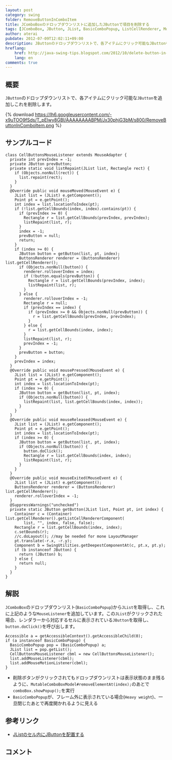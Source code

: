 ```yaml
---
layout: post
category: swing
folder: RemoveButtonInComboItem
title: JComboBoxのドロップダウンリストに追加したJButtonで項目を削除する
tags: [JComboBox, JButton, JList, BasicComboPopup, ListCellRenderer, MouseListener]
author: aterai
pubdate: 2012-07-09T12:02:11+09:00
description: JButtonのドロップダウンリストで、各アイテムにクリック可能なJButtonを追加しこれを削除します。
hreflang:
    href: http://java-swing-tips.blogspot.com/2012/10/delete-button-in-jcombobox-popup-menu.html
    lang: en
comments: true
---
```

## 概要
`JButton`のドロップダウンリストで、各アイテムにクリック可能な`JButton`を追加しこれを削除します。

{% download https://lh6.googleusercontent.com/-x9uTOO9fSds/T_pElwy8GBI/AAAAAAAABPM/Jx30phjG3bM/s800/RemoveButtonInComboItem.png %}

## サンプルコード
<pre class="prettyprint"><code>class CellButtonsMouseListener extends MouseAdapter {
  private int prevIndex = -1;
  private JButton prevButton;
  private static void listRepaint(JList list, Rectangle rect) {
    if (Objects.nonNull(rect)) {
      list.repaint(rect);
    }
  }
  @Override public void mouseMoved(MouseEvent e) {
    JList list = (JList) e.getComponent();
    Point pt = e.getPoint();
    int index = list.locationToIndex(pt);
    if (!list.getCellBounds(index, index).contains(pt)) {
      if (prevIndex &gt;= 0) {
        Rectangle r = list.getCellBounds(prevIndex, prevIndex);
        listRepaint(list, r);
      }
      index = -1;
      prevButton = null;
      return;
    }
    if (index &gt;= 0) {
      JButton button = getButton(list, pt, index);
      ButtonsRenderer renderer = (ButtonsRenderer) list.getCellRenderer();
      if (Objects.nonNull(button)) {
        renderer.rolloverIndex = index;
        if (!button.equals(prevButton)) {
          Rectangle r = list.getCellBounds(prevIndex, index);
          listRepaint(list, r);
        }
      } else {
        renderer.rolloverIndex = -1;
        Rectangle r = null;
        if (prevIndex == index) {
          if (prevIndex &gt;= 0 &amp;&amp; Objects.nonNull(prevButton)) {
            r = list.getCellBounds(prevIndex, prevIndex);
          }
        } else {
          r = list.getCellBounds(index, index);
        }
        listRepaint(list, r);
        prevIndex = -1;
      }
      prevButton = button;
    }
    prevIndex = index;
  }
  @Override public void mousePressed(MouseEvent e) {
    JList list = (JList) e.getComponent();
    Point pt = e.getPoint();
    int index = list.locationToIndex(pt);
    if (index &gt;= 0) {
      JButton button = getButton(list, pt, index);
      if (Objects.nonNull(button)) {
        listRepaint(list, list.getCellBounds(index, index));
      }
    }
  }
  @Override public void mouseReleased(MouseEvent e) {
    JList list = (JList) e.getComponent();
    Point pt = e.getPoint();
    int index = list.locationToIndex(pt);
    if (index &gt;= 0) {
      JButton button = getButton(list, pt, index);
      if (Objects.nonNull(button)) {
        button.doClick();
        Rectangle r = list.getCellBounds(index, index);
        listRepaint(list, r);
      }
    }
  }
  @Override public void mouseExited(MouseEvent e) {
    JList list = (JList) e.getComponent();
    ButtonsRenderer renderer = (ButtonsRenderer) list.getCellRenderer();
    renderer.rolloverIndex = -1;
  }
  @SuppressWarnings("unchecked")
  private static JButton getButton(JList list, Point pt, int index) {
    Container c = (Container) list.getCellRenderer().getListCellRendererComponent(
        list, "", index, false, false);
    Rectangle r = list.getCellBounds(index, index);
    c.setBounds(r);
    //c.doLayout(); //may be needed for mone LayoutManager
    pt.translate(-r.x, -r.y);
    Component b = SwingUtilities.getDeepestComponentAt(c, pt.x, pt.y);
    if (b instanceof JButton) {
      return (JButton) b;
    } else {
      return null;
    }
  }
}
</code></pre>

## 解説
`JComboBox`のドロップダウンリスト(`BasicComboPopup`)から`JList`を取得し、これに上記のような`MouseListener`を追加しています。この`JList`がクリックされた場合、レンダラーから対応するセルに表示されている`JButton`を取得し、`button.doClick()`を呼び出します。

<pre class="prettyprint"><code>Accessible a = getAccessibleContext().getAccessibleChild(0);
if (a instanceof BasicComboPopup) {
  BasicComboPopup pop = (BasicComboPopup) a;
  JList list = pop.getList();
  CellButtonsMouseListener cbml = new CellButtonsMouseListener();
  list.addMouseListener(cbml);
  list.addMouseMotionListener(cbml);
}
</code></pre>

- 削除ボタンがクリックされてもドロップダウンリストは表示状態のまま残るように、`MutableComboBoxModel#removeElementAt(index);`のあとで`comboBox.showPopup();`を実行
- `BasicComboPopup`が、フレーム外に表示されている場合(`Heavy weight`)、一旦閉じたあとで再度開かれるように見える

<!-- dummy comment line for breaking list -->

## 参考リンク
- [JListのセル内にJButtonを配置する](http://ateraimemo.com/Swing/ButtonsInListCell.html)

<!-- dummy comment line for breaking list -->

## コメント
